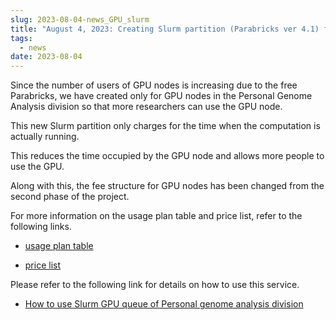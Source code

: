 ```yaml
---
slug: 2023-08-04-news_GPU_slurm
title: "August 4, 2023: Creating Slurm partition (Parabricks ver 4.1) for only GPU node of the personal genome division"
tags:
  - news
date: 2023-08-04
---
```



Since the number of users of GPU nodes is increasing due to the free Parabricks, we have created only for GPU nodes in the Personal Genome Analysis division so that more researchers can use the GPU node.

<!-- truncate -->

This new Slurm partition only charges for the time when the computation is actually running.

This reduces the time occupied by the GPU node and allows more people to use the GPU.

Along with this, the fee structure for GPU nodes has been changed from the second phase of the project.

For more information on the usage plan table and price list, refer to the following links.

- [usage plan table](/application/resource_extension)

- [price list](/guides/old_docs/terms_of_use_2019/)

Please refer to the following link for details on how to use this service.

- [How to use Slurm GPU queue of Personal genome analysis division](/guides/using_personal_genome_division/gpu_slurm)
